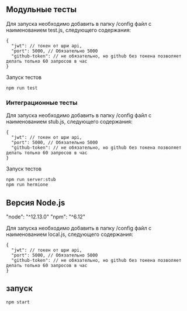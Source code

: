 ## Модульные тесты

Для запуска необходимо добавить в папку /config файл с наименованием test.js, следующего содержания:

```
{
  "jwt": // токен от шри api,
  "port": 5000, // Обязательно 5000
  "github-token": // не обязательно, но github без токена позволяет делать только 60 запросов в час
}
```

Запуск тестов

```
npm run test
```

### Интеграционные тесты

Для запуска необходимо добавить в папку /config файл с наименованием stub.js, следующего содержания:

```
{
  "jwt": // токен от шри api,
  "port": 5000, // Обязательно 5000
  "github-token": // не обязательно, но github без токена позволяет делать только 60 запросов в час
}
```

Запуск тестов

```
npm run server:stub
npm run hermione
```

## Версия Node.js

"node": "^12.13.0"
"npm": "^6.12"

Для запуска необходимо добавить в папку /config файл с наименованием local.js, следующего содержания:

```
{
  "jwt": // токен от шри api,
  "port": 5000, // Обязательно 5000
  "github-token": // не обязательно, но github без токена позволяет делать только 60 запросов в час
}
```

## запуск

```
npm start
```
